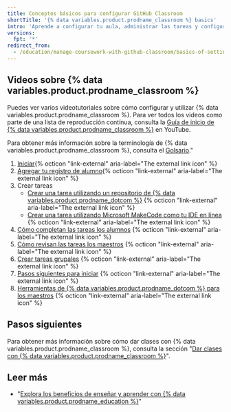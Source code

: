 ```yaml
---
title: Conceptos básicos para configurar GitHub Classroom
shortTitle: '{% data variables.product.prodname_classroom %} basics'
intro: 'Aprende a configurar tu aula, administrar las tareas y configurar la automatización para eficientizar el tiempo.'
versions:
  fpt: '*'
redirect_from:
  - /education/manage-coursework-with-github-classroom/basics-of-setting-up-github-classroom
---
```


## Videos sobre {% data variables.product.prodname_classroom %}

Puedes ver varios videotutoriales sobre cómo configurar y utilizar {% data variables.product.prodname_classroom %}. Para ver todos los videos como parte de una lista de reproducción contínua, consulta la [Guía de inicio de {% data variables.product.prodname_classroom %}](https://www.youtube.com/playlist?list=PLIRjfNq867bewk3ZGV6Z7a16YDNRCpK3u) en YouTube.

Para obtener más información sobre la terminología de {% data variables.product.prodname_classroom %}, consulta el [Golsario](/education/manage-coursework-with-github-classroom/glossary)."

1. <a href="https://youtu.be/xVVeqIDgCvM" target="_blank">Iniciar</a>{% octicon "link-external" aria-label="The external link icon" %}
2. <a href="https://youtu.be/DTzrKduaHj8" target="_blank">Agregar tu registro de alumno</a>{% octicon "link-external" aria-label="The external link icon" %}
3. Crear tareas
    - <a href="https://youtu.be/6QzKZ63KLss" target="_blank">Crear una tarea utilizando un repositorio de {% data variables.product.prodname_dotcom %}</a> {% octicon "link-external" aria-label="The external link icon" %}
    - <a href="https://youtu.be/Qmwh6ijsQJU" target="_blank">Crear una tarea utilizando Microsoft MakeCode como tu IDE en línea</a> {% octicon "link-external" aria-label="The external link icon" %}
4. <a href="https://youtu.be/ObaFRGp_Eko" target="_blank">Cómo completan las tareas los alumnos</a> {% octicon "link-external" aria-label="The external link icon" %}
5. <a href="https://youtu.be/g45OJn3UyCU" target="_blank">Cómo revisan las tareas los maestros</a> {% octicon "link-external" aria-label="The external link icon" %}
6. <a href="https://youtu.be/QxrA3taZdNM" target="_blank">Crear tareas grupales</a> {% octicon "link-external" aria-label="The external link icon" %}
7. <a href="https://youtu.be/tJK2cmoh1KM" target="_blank">Pasos siguientes para iniciar</a> {% octicon "link-external" aria-label="The external link icon" %}
8. <a href="https://youtu.be/X87v3SFQxLU" target="_blank">Herramientas de {% data variables.product.prodname_dotcom %} para los maestros</a> {% octicon "link-external" aria-label="The external link icon" %}

## Pasos siguientes

Para obtener más información sobre cómo dar clases con {% data variables.product.prodname_classroom %}, consulta la sección "[Dar clases con {% data variables.product.prodname_classroom %}](/education/manage-coursework-with-github-classroom/teach-with-github-classroom)".

## Leer más

- "[Explora los beneficios de enseñar y aprender con {% data variables.product.prodname_education %}](/education/teach-and-learn-with-github-education)"
